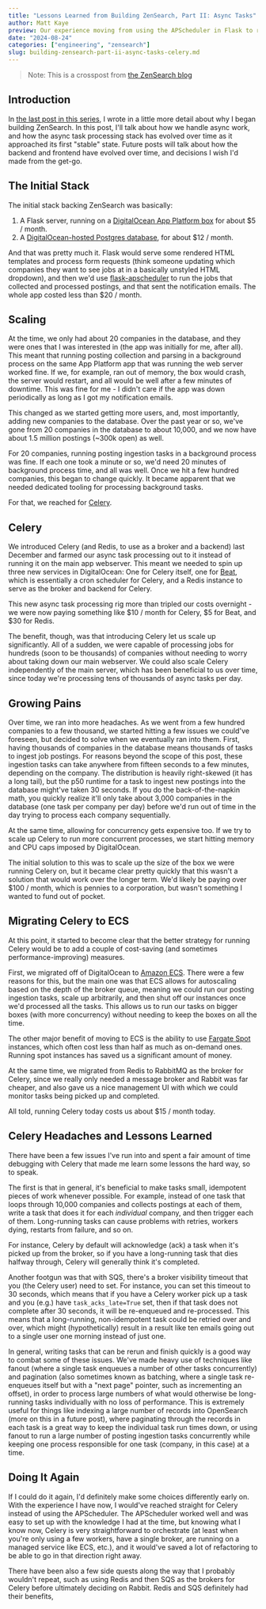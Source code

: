 ```yaml
---
title: "Lessons Learned from Building ZenSearch, Part II: Async Tasks"
author: Matt Kaye
preview: Our experience moving from using the APScheduler in Flask to running Celery on ECS
date: "2024-08-24"
categories: ["engineering", "zensearch"]
slug: building-zensearch-part-ii-async-tasks-celery.md
---
```


> Note: This is a crosspost from [the ZenSearch blog](https://zensearch.jobs/blog/2024-08-19-lessons-learned-from-building-zensearch-part-ii-running-async-tasks?utm_source=matt_personal_site&utm_medium=referral)

## Introduction

In [the last post in this series](/blog/building-zensearch-part-i), I wrote in a little more detail about why I began building ZenSearch. In this post, I'll talk about how we handle async work, and how the async task processing stack has evolved over time as it approached its first "stable" state. Future posts will talk about how the backend and frontend have evolved over time, and decisions I wish I'd made from the get-go.

## The Initial Stack

The initial stack backing ZenSearch was basically:

1. A Flask server, running on a [DigitalOcean App Platform box](https://www.digitalocean.com/products/app-platform) for about $5 / month.
2. A [DigitalOcean-hosted Postgres database](https://www.digitalocean.com/products/managed-databases-postgresql), for about $12 / month.

And that was pretty much it. Flask would serve some rendered HTML templates and process form requests (think someone updating which companies they want to see jobs at in a basically unstyled HTML dropdown), and then we'd use [flask-apscheduler](https://pypi.org/project/Flask-APScheduler/) to run the jobs that collected and processed postings, and that sent the notification emails. The whole app costed less than $20 / month.

## Scaling

At the time, we only had about 20 companies in the database, and they were ones that I was interested in (the app was initially for me, after all). This meant that running posting collection and parsing in a background process on the same App Platform app that was running the web server worked fine. If we, for example, ran out of memory, the box would crash, the server would restart, and all would be well after a few minutes of downtime. This was fine for me - I didn't care if the app was down periodically as long as I got my notification emails.

This changed as we started getting more users, and, most importantly, adding new companies to the database. Over the past year or so, we've gone from 20 companies in the database to about 10,000, and we now have about 1.5 million postings (~300k open) as well.

For 20 companies, running posting ingestion tasks in a background process was fine. If each one took a minute or so, we'd need 20 minutes of background process time, and all was well. Once we hit a few hundred companies, this began to change quickly. It became apparent that we needed dedicated tooling for processing background tasks.

For that, we reached for [Celery](https://docs.celeryq.dev/en/stable/getting-started/introduction.html).

## Celery

We introduced Celery (and Redis, to use as a broker and a backend) last December and farmed our async task processing out to it instead of running it on the main app webserver. This meant we needed to spin up three new services in DigitalOcean: One for Celery itself, one for [Beat](https://docs.celeryq.dev/en/stable/userguide/periodic-tasks.html), which is essentially a cron scheduler for Celery, and a Redis instance to serve as the broker and backend for Celery.

This new async task processing rig more than tripled our costs overnight - we were now paying something like $10 / month for Celery, $5 for Beat, and $30 for Redis.

The benefit, though, was that introducing Celery let us scale up significantly. All of a sudden, we were capable of processing jobs for hundreds (soon to be thousands) of companies without needing to worry about taking down our main webserver. We could also scale Celery independently of the main server, which has been beneficial to us over time, since today we're processing tens of thousands of async tasks per day.

## Growing Pains

Over time, we ran into more headaches. As we went from a few hundred companies to a few thousand, we started hitting a few issues we could've foreseen, but decided to solve when we eventually ran into them. First, having thousands of companies in the database means thousands of tasks to ingest job postings. For reasons beyond the scope of this post, these ingestion tasks can take anywhere from fifteen seconds to a few minutes, depending on the company. The distribution is heavily right-skewed (it has a long tail), but the p50 runtime for a task to ingest new postings into the database might've taken 30 seconds. If you do the back-of-the-napkin math, you quickly realize it'll only take about 3,000 companies in the database (one task per company per day) before we'd run out of time in the day trying to process each company sequentially.

At the same time, allowing for concurrency gets expensive too. If we try to scale up Celery to run more concurrent processes, we start hitting memory and CPU caps imposed by DigitalOcean.

The initial solution to this was to scale up the size of the box we were running Celery on, but it became clear pretty quickly that this wasn't a solution that would work over the longer term. We'd likely be paying over $100 / month, which is pennies to a corporation, but wasn't something I wanted to fund out of pocket.

## Migrating Celery to ECS

At this point, it started to become clear that the better strategy for running Celery would be to add a couple of cost-saving (and sometimes performance-improving) measures.

First, we migrated off of DigitalOcean to [Amazon ECS](https://aws.amazon.com/ecs/). There were a few reasons for this, but the main one was that ECS allows for autoscaling based on the depth of the broker queue, meaning we could run our posting ingestion tasks, scale up arbitrarily, and then shut off our instances once we'd processed all the tasks. This allows us to run our tasks on bigger boxes (with more concurrency) without needing to keep the boxes on all the time.

The other major benefit of moving to ECS is the ability to use [Fargate Spot](https://docs.aws.amazon.com/AmazonECS/latest/developerguide/fargate-capacity-providers.html) instances, which often cost less than half as much as on-demand ones. Running spot instances has saved us a significant amount of money.

At the same time, we migrated from Redis to RabbitMQ as the broker for Celery, since we really only needed a message broker and Rabbit was far cheaper, and also gave us a nice management UI with which we could monitor tasks being picked up and completed.

All told, running Celery today costs us about $15 / month today.

## Celery Headaches and Lessons Learned

There have been a few issues I've run into and spent a fair amount of time debugging with Celery that made me learn some lessons the hard way, so to speak.

The first is that in general, it's beneficial to make tasks small, idempotent pieces of work whenever possible. For example, instead of one task that loops through 10,000 companies and collects postings at each of them, write a task that does it for each _individual_ company, and then trigger each of them. Long-running tasks can cause problems with retries, workers dying, restarts from failure, and so on.

For instance, Celery by default will acknowledge (ack) a task when it's picked up from the broker, so if you have a long-running task that dies halfway through, Celery will generally think it's completed.

Another footgun was that with SQS, there's a broker visibility timeout that you (the Celery user) need to set. For instance, you can set this timeout to 30 seconds, which means that if you have a Celery worker pick up a task and you (e.g.) have `task_acks_late=True` set, then if that task does not complete after 30 seconds, it will be re-enqueued and re-processed. This means that a long-running, non-idempotent task could be retried over and over, which might (hypothetically) result in a result like ten emails going out to a single user one morning instead of just one.

In general, writing tasks that can be rerun and finish quickly is a good way to combat some of these issues. We've made heavy use of techniques like fanout (where a single task enqueues a number of other tasks concurrently) and pagination (also sometimes known as batching, where a single task re-enqueues itself but with a "next page" pointer, such as incrementing an offset), in order to process large numbers of what would otherwise be long-running tasks individually with no loss of performance. This is extremely useful for things like indexing a large number of records into OpenSearch (more on this in a future post), where paginating through the records in each task is a great way to keep the individual task run times down, or using fanout to run a large number of posting ingestion tasks concurrently while keeping one process responsible for one task (company, in this case) at a time.

## Doing It Again

If I could do it again, I'd definitely make some choices differently early on. With the experience I have now, I would've reached straight for Celery instead of using the APScheduler. The APScheduler worked well and was easy to set up with the knowledge I had at the time, but knowing what I know now, Celery is very straightforward to orchestrate (at least when you're only using a few workers, have a single broker, are running on a managed service like ECS, etc.), and it would've saved a lot of refactoring to be able to go in that direction right away.

There have been also a few side quests along the way that I probably wouldn't repeat, such as using Redis and then SQS as the brokers for Celery before ultimately deciding on Rabbit. Redis and SQS definitely had their benefits,
